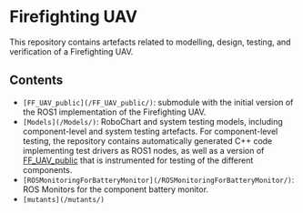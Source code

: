 # Firefighting UAV
This repository contains artefacts related to modelling, design, testing, and verification of a Firefighting UAV.

## Contents
* `[FF_UAV_public](/FF_UAV_public/)`: submodule with the initial version of the ROS1 implementation of the Firefighting UAV.
* `[Models](/Models/)`: RoboChart and system testing models, including component-level and system testing artefacts. For component-level testing, the repository contains automatically generated C++ code implementing test drivers as ROS1 nodes, as well as a version of [FF_UAV_public](/FF_UAV_public/) that is instrumented for testing of the different components.
* `[ROSMonitoringForBatteryMonitor](/ROSMonitoringForBatteryMonitor/)`: ROS Monitors for the component battery monitor.
* `[mutants](/mutants/)`